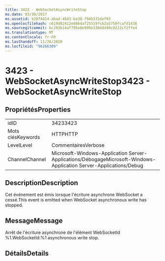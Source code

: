 ```yaml
---
title: 3423 - WebSocketAsyncWriteStop
ms.date: 03/30/2017
ms.assetid: b2074414-abad-4643-ba38-f94b331def93
ms.openlocfilehash: c619d82412e6864af25519fcb2a5750fcafd1438
ms.sourcegitcommit: bc293b14af795e0e999e3304dd40c0222cf2ffe4
ms.translationtype: MT
ms.contentlocale: fr-FR
ms.lasthandoff: 11/26/2020
ms.locfileid: "96266309"
---
```

# <a name="3423---websocketasyncwritestop"></a><span data-ttu-id="ceb2e-102">3423 - WebSocketAsyncWriteStop</span><span class="sxs-lookup"><span data-stu-id="ceb2e-102">3423 - WebSocketAsyncWriteStop</span></span>

## <a name="properties"></a><span data-ttu-id="ceb2e-103">Propriétés</span><span class="sxs-lookup"><span data-stu-id="ceb2e-103">Properties</span></span>  
  
|||  
|-|-|  
|<span data-ttu-id="ceb2e-104">id</span><span class="sxs-lookup"><span data-stu-id="ceb2e-104">ID</span></span>|<span data-ttu-id="ceb2e-105">3423</span><span class="sxs-lookup"><span data-stu-id="ceb2e-105">3423</span></span>|  
|<span data-ttu-id="ceb2e-106">Mots clés</span><span class="sxs-lookup"><span data-stu-id="ceb2e-106">Keywords</span></span>|<span data-ttu-id="ceb2e-107">HTTP</span><span class="sxs-lookup"><span data-stu-id="ceb2e-107">HTTP</span></span>|  
|<span data-ttu-id="ceb2e-108">Level</span><span class="sxs-lookup"><span data-stu-id="ceb2e-108">Level</span></span>|<span data-ttu-id="ceb2e-109">Commentaires</span><span class="sxs-lookup"><span data-stu-id="ceb2e-109">Verbose</span></span>|  
|<span data-ttu-id="ceb2e-110">Channel</span><span class="sxs-lookup"><span data-stu-id="ceb2e-110">Channel</span></span>|<span data-ttu-id="ceb2e-111">Microsoft-Windows-Application Server-Applications/Débogage</span><span class="sxs-lookup"><span data-stu-id="ceb2e-111">Microsoft-Windows-Application Server-Applications/Debug</span></span>|  
  
## <a name="description"></a><span data-ttu-id="ceb2e-112">Description</span><span class="sxs-lookup"><span data-stu-id="ceb2e-112">Description</span></span>  

 <span data-ttu-id="ceb2e-113">Cet événement est émis lorsque l'écriture asynchrone WebSocket a cessé.</span><span class="sxs-lookup"><span data-stu-id="ceb2e-113">This event is emitted when WebSocket asynchronous write has stopped.</span></span>  
  
## <a name="message"></a><span data-ttu-id="ceb2e-114">Message</span><span class="sxs-lookup"><span data-stu-id="ceb2e-114">Message</span></span>  

 <span data-ttu-id="ceb2e-115">Arrêt de l'écriture asynchrone de l'élément WebSocketId %1.</span><span class="sxs-lookup"><span data-stu-id="ceb2e-115">WebSocketId:%1 asynchronous write stop.</span></span>  
  
## <a name="details"></a><span data-ttu-id="ceb2e-116">Détails</span><span class="sxs-lookup"><span data-stu-id="ceb2e-116">Details</span></span>
